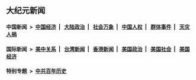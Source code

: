 ## 大纪元新闻

#### 中国新闻 &nbsp;>&nbsp; [中国经济](indexes/ncid283/README.md?09271645) &nbsp;| &nbsp; [大陆政治](indexes/ncid277/README.md?09271645) &nbsp;| &nbsp; [社会万象](indexes/ncid282/README.md?09271645) &nbsp;| &nbsp; [中国人权](indexes/ncid278/README.md?09271645) &nbsp;| &nbsp; [群体事件](indexes/ncid279/README.md?09271645) &nbsp;| &nbsp; [天灾人祸](indexes/ncid280/README.md?09271645)

#### 国际新闻 &nbsp;>&nbsp; [美中关系](indexes/nf1412576/README.md?09271645) &nbsp;| &nbsp; [台湾新闻](indexes/ncid1349361/README.md?09271645) &nbsp;| &nbsp; [香港新闻](indexes/ncid1349362/README.md?09271645) &nbsp;| &nbsp; [美国政治](indexes/ncid1078159/README.md?09271645) &nbsp;| &nbsp; [美国社会](indexes/ncid1078160/README.md?09271645) &nbsp;| &nbsp; [美国经济](indexes/ncid1078158/README.md?09271645)

#### 特别专题 &nbsp;>&nbsp; [中共百年历史](https://github.com/easy2view/epoch-special/blob/master/README.md?09271645)  
